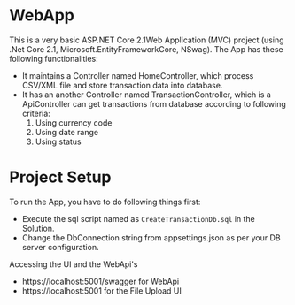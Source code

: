 ﻿# WebApp
This is a very basic ASP.NET Core 2.1Web Application (MVC) project (using .Net Core 2.1, Microsoft.EntityFrameworkCore, NSwag).
The App has these following functionalities:
* It maintains a Controller named HomeController, which process CSV/XML file and store transaction data into database.
* It has an another Controller named TransactionController, which is a ApiController can get transactions from database according to following criteria:
	1. Using currency code
	2. Using date range
	3. Using status
# Project Setup
To run the App, you have to do following things first:
* Execute the sql script named as `CreateTransactionDb.sql` in the Solution.
* Change the DbConnection string from appsettings.json as per your DB server configuration.

Accessing the UI and the WebApi's
* https://localhost:5001/swagger for WebApi
* https://localhost:5001 for the File Upload UI